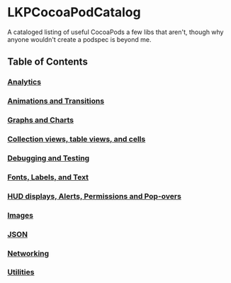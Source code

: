LKPCocoaPodCatalog
==================

A cataloged listing of useful CocoaPods a few libs that aren't, though why anyone wouldn't create a podspec is beyond me.

## Table of Contents

### [Analytics](Analytics.md)

### [Animations and Transitions](AnimationsAndTransitions.md)

### [Graphs and Charts](GraphsCharts.md)

### [Collection views, table views, and cells](CollectionsTablesAndCells.md)

### [Debugging and Testing](DebuggingAndTesting.md)

### [Fonts, Labels, and Text](Fonts.md)

### [HUD displays, Alerts, Permissions and Pop-overs](HUDAlertsAndPopovers.md)

### [Images](Images.md)

### [JSON](JSON.md)

### [Networking](Networking.md)

### [Utilities](Utilities.md)
